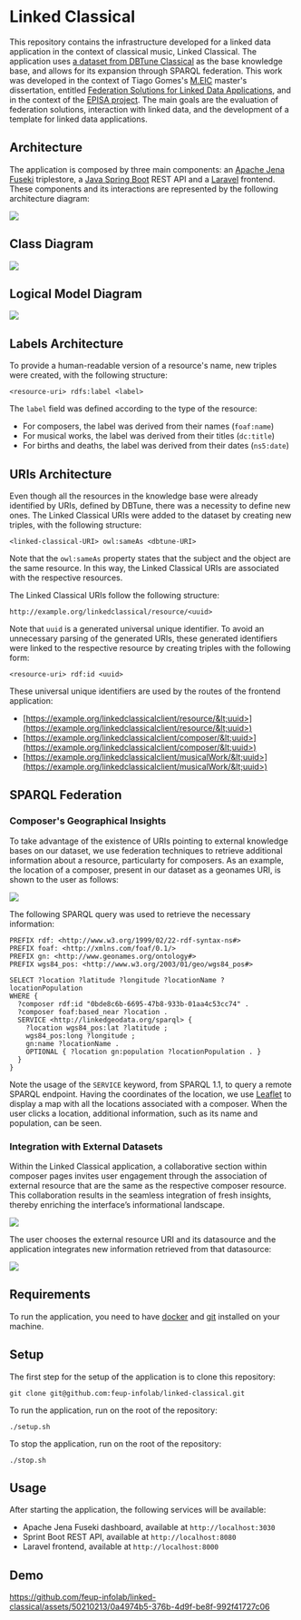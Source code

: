# Linked Classical

This repository contains the infrastructure developed for a linked data application in the context of classical music, Linked Classical. The application uses [a dataset from DBTune Classical](http://dbtune.org/classical/) as the base knowledge base, and allows for its expansion through SPARQL federation. This work was developed in the context of Tiago Gomes's [M.EIC](https://sigarra.up.pt/feup/en/cur_geral.cur_view?pv_curso_id=22862) master's dissertation, entitled [Federation Solutions for Linked Data Applications](./docs/Federation_Solutions_for_Linked_Data_Applications.pdf), and in the context of the [EPISA project](https://episa.inesctec.pt/). The main goals are the evaluation of federation solutions, interaction with linked data, and the development of a template for linked data applications.

## Architecture

The application is composed by three main components: an [Apache Jena Fuseki](https://jena.apache.org/documentation/fuseki2/index.html) triplestore, a [Java Spring Boot](https://spring.io/projects/spring-boot) REST API and a [Laravel](https://laravel.com/) frontend. These components and its interactions are represented by the following architecture diagram:

![](./docs/architecture.png)

## Class Diagram

![](./docs/class-diagram.png)

## Logical Model Diagram

![](./docs/physical-model.png)


## Labels Architecture

To provide a human-readable version of a resource's name, new triples were created, with the following structure:

```<resource-uri> rdfs:label <label>```

The `label` field was defined according to the type of the resource:
- For composers, the label was derived from their names (`foaf:name`)
- For musical works, the label was derived from their titles (`dc:title`)
- For births and deaths, the label was derived from their dates (`ns5:date`)

## URIs Architecture

Even though all the resources in the knowledge base were already identified by URIs, defined by DBTune, there was a necessity to define new ones. The Linked Classical URIs were added to the dataset by creating new triples, with the following structure:

``` <linked-classical-URI> owl:sameAs <dbtune-URI> ```

Note that the `owl:sameAs` property states that the subject and the object are the same resource. In this way, the Linked Classical URIs are associated with the respective resources.

The Linked Classical URIs follow the following structure:

``` http://example.org/linkedclassical/resource/<uuid> ```

Note that `uuid` is a generated universal unique identifier. To avoid an unnecessary parsing of the generated URIs, these generated identifiers were linked to the respective resource by creating triples with the following form:

``` <resource-uri> rdf:id <uuid> ```

These universal unique identifiers are used by the routes of the frontend application:
- [https://example.org/linkedclassicalclient/resource/&lt;uuid>](https://example.org/linkedclassicalclient/resource/&lt;uuid>)
- [https://example.org/linkedclassicalclient/composer/&lt;uuid>](https://example.org/linkedclassicalclient/composer/&lt;uuid>)
- [https://example.org/linkedclassicalclient/musicalWork/&lt;uuid>](https://example.org/linkedclassicalclient/musicalWork/&lt;uuid>)


## SPARQL Federation

### Composer's Geographical Insights

To take advantage of the existence of URIs pointing to external knowledge bases on our dataset, we use federation techniques to retrieve additional information about a resource, particularty for composers. As an example, the location of a composer, present in our dataset as a geonames URI, is shown to the user as follows:

![](./docs/federation.png)

The following SPARQL query was used to retrieve the necessary information:

```SPARQL
PREFIX rdf: <http://www.w3.org/1999/02/22-rdf-syntax-ns#>
PREFIX foaf: <http://xmlns.com/foaf/0.1/>
PREFIX gn: <http://www.geonames.org/ontology#>
PREFIX wgs84_pos: <http://www.w3.org/2003/01/geo/wgs84_pos#>

SELECT ?location ?latitude ?longitude ?locationName ?locationPopulation
WHERE {
  ?composer rdf:id "0bde8c6b-6695-47b8-933b-01aa4c53cc74" .
  ?composer foaf:based_near ?location .
  SERVICE <http://linkedgeodata.org/sparql> {
    ?location wgs84_pos:lat ?latitude ;
    wgs84_pos:long ?longitude ;
    gn:name ?locationName .
    OPTIONAL { ?location gn:population ?locationPopulation . }
  }
}
```

Note the usage of the `SERVICE` keyword, from SPARQL 1.1, to query a remote SPARQL endpoint. Having the coordinates of the location, we use [Leaflet](https://leafletjs.com/) to display a map with all the locations associated with a composer. When the user clicks a location, additional information, such as its name and population, can be seen.

### Integration with External Datasets

Within the Linked Classical application, a collaborative section within composer pages invites user engagement through the association of external resource that are the same as the respective composer resource. This collaboration results in the seamless integration of fresh insights, thereby enriching the interface’s informational landscape.

![](./docs/link-external-entity.png)

The user chooses the external resource URI and its datasource and the application integrates new information retrieved from that datasource:

![](./docs/external-entities.png)

## Requirements

To run the application, you need to have [docker](https://www.docker.com/) and [git](https://git-scm.com/) installed on your machine.

## Setup

The first step for the setup of the application is to clone this repository:

```git clone git@github.com:feup-infolab/linked-classical.git```

To run the application, run on the root of the repository:

```./setup.sh```

To stop the application, run on the root of the repository:

```./stop.sh```

## Usage

After starting the application, the following services will be available:

- Apache Jena Fuseki dashboard, available at `http://localhost:3030`
- Sprint Boot REST API, available at `http://localhost:8080`
- Laravel frontend, available at `http://localhost:8000`

## Demo

https://github.com/feup-infolab/linked-classical/assets/50210213/0a4974b5-376b-4d9f-be8f-992f41727c06


